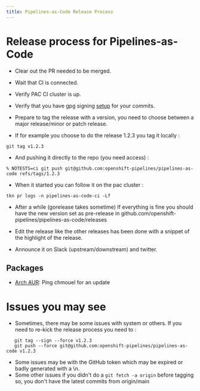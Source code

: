 ```yaml
---
title: Pipelines-as-Code Release Process
---
```

# Release process for Pipelines-as-Code

* Clear out the PR needed to be merged.
* Wait that CI is connected.
* Verify PAC CI cluster is up.
* Verify that you have gpg signing [setup](https://docs.github.com/en/authentication/managing-commit-signature-verification/about-commit-signature-verification) for your commits.

* Prepare to tag the release with a version, you need to choose between a major release/minor or patch release.

* If for example you choose to do the release 1.2.3 you tag it locally :

```shell
git tag v1.2.3
```

* And pushing it directly to the repo (you need access) :

```shell
% NOTESTS=ci git push git@github.com:openshift-pipelines/pipelines-as-code refs/tags/1.2.3
```

* When it started you can follow it on the pac cluster :

`tkn pr logs -n pipelines-as-code-ci -Lf`

* After a while (gorelease takes sometime) If everything is fine you should
  have the new version set as pre-release in
  github.com/openshift-pipelines/pipelines-as-code/releases

* Edit the release like the other releases has been done with a snippet of the highlight of the release.

* Announce it on Slack (upstream/downstream)  and twitter.

## Packages

* [Arch AUR](https://aur.archlinux.org/packages/tkn-pac): Ping chmouel for an update

# Issues you may see

* Sometimes, there may be some issues with system or others. If you need to re-kick the release process you need to :

```shell
   git tag --sign --force v1.2.3
   git push --force git@github.com:openshift-pipelines/pipelines-as-code v1.2.3
```

* Some issues may be with the GitHub token which may be expired or badly generated with a \n.
* Some other issues if you didn't do a `git fetch -a origin` before tagging so,
  you don't have the latest commits from origin/main
